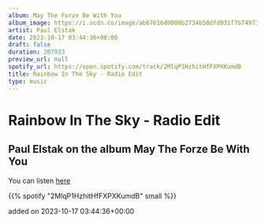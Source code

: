 ```yaml
---
album: May The Forze Be With You
album_image: https://i.scdn.co/image/ab67616d0000b2734b50dfd931f7b7497322b07b
artist: Paul Elstak
date: 2023-10-17 03:44:36+00:00
draft: false
duration: 207933
preview_url: null
spotify_url: https://open.spotify.com/track/2MlqP1HzhitHfFXPXKumdB
title: Rainbow In The Sky - Radio Edit
type: music
---
```



# Rainbow In The Sky - Radio Edit

## Paul Elstak on the album May The Forze Be With You

You can listen [here](https://open.spotify.com/track/2MlqP1HzhitHfFXPXKumdB)

{{% spotify "2MlqP1HzhitHfFXPXKumdB" small %}}

added on 2023-10-17 03:44:36+00:00